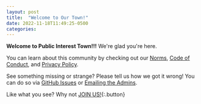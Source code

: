 ```yaml
---
layout: post
title:  "Welcome to Our Town!"
date: 2022-11-18T11:49:25-0500
categories:
---
```


**Welcome to Public Interest Town!!!** We're glad you're here.

You can learn about this community by checking out our [Norms](/docs/norms), [Code of Conduct](/docs/code-of-conduct/), and [Privacy Policy](/docs/privacy-policy/).

See something missing or strange? Please tell us how we got it wrong! You can do so via [GitHub Issues](https://github.com/publicinteresttown/pit-jekyll/issues/) or [Emailing the Admins](mailto:publicinteresttown@proton.me).

Like what you see? Why not [JOIN US!](https://forms.gle/vLmejEZBpfWGW5if6){:.button}